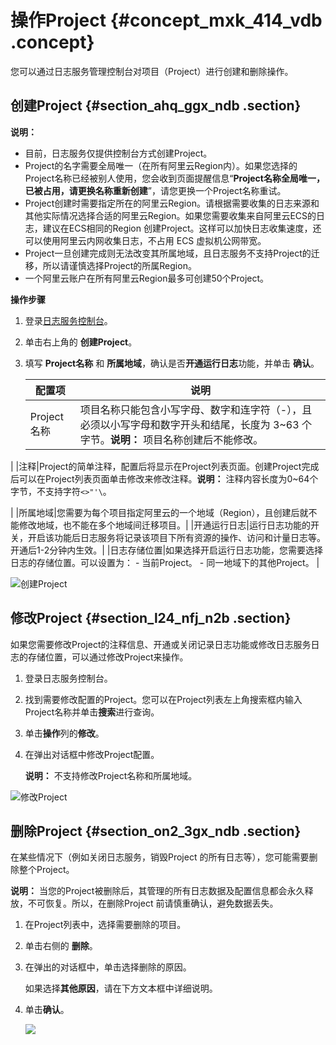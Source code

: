 # 操作Project {#concept_mxk_414_vdb .concept}

您可以通过日志服务管理控制台对项目（Project）进行创建和删除操作。

## 创建Project {#section_ahq_ggx_ndb .section}

**说明：** 

-   目前，日志服务仅提供控制台方式创建Project。
-   Project的名字需要全局唯一（在所有阿里云Region内）。如果您选择的Project名称已经被别人使用，您会收到页面提醒信息“**Project名称全局唯一，已被占用，请更换名称重新创建**”，请您更换一个Project名称重试。
-   Project创建时需要指定所在的阿里云Region。请根据需要收集的日志来源和其他实际情况选择合适的阿里云Region。如果您需要收集来自阿里云ECS的日志，建议在ECS相同的Region 创建Project。这样可以加快日志收集速度，还可以使用阿里云内网收集日志，不占用 ECS 虚拟机公网带宽。
-   Project一旦创建完成则无法改变其所属地域，且日志服务不支持Project的迁移，所以请谨慎选择Project的所属Region。
-   一个阿里云账户在所有阿里云Region最多可创建50个Project。

**操作步骤**

1.  登录[日志服务控制台](https://sls.console.aliyun.com)。
2.  单击右上角的 **创建Project**。
3.  填写 **Project名称** 和 **所属地域**，确认是否**开通运行日志**功能，并单击 **确认**。

    |配置项|说明|
    |---|--|
    |Project名称|项目名称只能包含小写字母、数字和连字符（-），且必须以小写字母和数字开头和结尾，长度为 3~63 个字节。**说明：** 项目名称创建后不能修改。

|
    |注释|Project的简单注释，配置后将显示在Project列表页面。创建Project完成后可以在Project列表页面单击修改来修改注释。**说明：** 注释内容长度为0~64个字节，不支持字符`<>"'\`。

|
    |所属地域|您需要为每个项目指定阿里云的一个地域（Region），且创建后就不能修改地域，也不能在多个地域间迁移项目。|
    |开通运行日志|运行日志功能的开关，开启该功能后日志服务将记录该项目下所有资源的操作、访问和计量日志等。开通后1-2分钟内生效。|
    |日志存储位置|如果选择开启运行日志功能，您需要选择日志的存储位置。可以设置为：    -   当前Project。
    -   同一地域下的其他Project。
|


![](images/7306_zh-CN.png "创建Project")

## 修改Project {#section_l24_nfj_n2b .section}

如果您需要修改Project的注释信息、开通或关闭记录日志功能或修改日志服务日志的存储位置，可以通过修改Project来操作。

1.  登录日志服务控制台。
2.  找到需要修改配置的Project。您可以在Project列表左上角搜索框内输入Project名称并单击**搜索**进行查询。
3.  单击**操作**列的**修改**。
4.  在弹出对话框中修改Project配置。

    **说明：** 不支持修改Project名称和所属地域。


![](images/7305_zh-CN.png "修改Project")

## 删除Project {#section_on2_3gx_ndb .section}

在某些情况下（例如关闭日志服务，销毁Project 的所有日志等），您可能需要删除整个Project。

**说明：** 当您的Project被删除后，其管理的所有日志数据及配置信息都会永久释放，不可恢复。所以，在删除Project 前请慎重确认，避免数据丢失。

1.  在Project列表中，选择需要删除的项目。
2.  单击右侧的 **删除**。
3.  在弹出的对话框中，单击选择删除的原因。

    如果选择**其他原因**，请在下方文本框中详细说明。

4.  单击**确认**。

    ![](http://static-aliyun-doc.oss-cn-hangzhou.aliyuncs.com/assets/img/13023/15529939182574_zh-CN.png)


